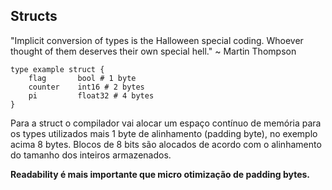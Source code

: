 ## Structs

"Implicit conversion of types is the Halloween special coding. Whoever thought of them deserves their own special hell." ~ Martin Thompson

 ```
 type example struct {
     flag       bool # 1 byte
     counter    int16 # 2 bytes
     pi         float32 # 4 bytes 
 }
 ```

 Para a struct o compilador vai alocar um espaço contínuo de memória para os types utilizados mais 1 byte de alinhamento (padding byte), no exemplo acima 8 bytes.
 Blocos de 8 bits são alocados de acordo com o alinhamento do tamanho dos inteiros armazenados.

**Readability é mais importante que micro otimização de padding bytes.**